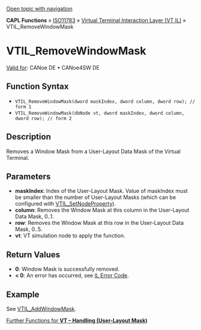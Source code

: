 [Open topic with navigation](../../../../../../CANoeDEFamily.htm#Topics/CAPLFunctions/ISO11783/ISOInteractionLayerVT/Functions/CAPLfunctionIso11783VTILRemoveWindowMask.md)

**CAPL Functions** » [ISO11783](../../CAPLfunctionsISO11783Overview.md) » [Virtual Terminal Interaction Layer (VT IL)](../CAPLfunctionsISOILVTOverview.md) » VTIL_RemoveWindowMask

# VTIL_RemoveWindowMask

[Valid for](../../../../Shared/FeatureAvailability.md): CANoe DE • CANoe4SW DE

## Function Syntax

- `VTIL_RemoveWindowMask(dword maskIndex, dword column, dword row); // form 1`
- `VTIL_RemoveWindowMask(dbNode vt, dword maskIndex, dword column, dword row); // form 2`

## Description

Removes a Window Mask from a User-Layout Data Mask of the Virtual Terminal.

## Parameters

- **maskIndex**: Index of the User-Layout Mask. Value of maskIndex must be smaller than the number of User-Layout Masks (which can be configured with [VTIL_SetNodeProperty](CAPLfunctionIso11783VTILSetNodeProperty.md)).
- **column**: Removes the Window Mask at this column in the User-Layout Data Mask, 0..1.
- **row**: Removes the Window Mask at this row in the User-Layout Data Mask, 0..5.
- **vt**: VT simulation node to apply the function.

## Return Values

- **0**: Window Mask is successfully removed.
- **< 0**: An error has occurred, see [IL Error Code](../../../CAPLfunctionsISOj1939ErrorCodes.md).

## Example

See [VTIL_AddWindowMask](CAPLfunctionIso11783VTILAddWindowMask.md).

[Further Functions for **VT – Handling (User-Layout Mask)**](../CAPLfunctionsISOILVTOverview.md#VTHandlingUserLayoutMask)
